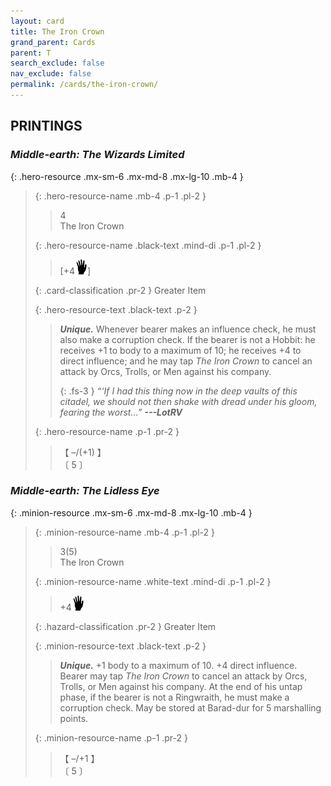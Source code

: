 ```yaml
---
layout: card
title: The Iron Crown
grand_parent: Cards
parent: T
search_exclude: false
nav_exclude: false
permalink: /cards/the-iron-crown/
---
```


## PRINTINGS


### _Middle-earth: The Wizards Limited_

{: .hero-resource .mx-sm-6 .mx-md-8 .mx-lg-10 .mb-4 }
> {: .hero-resource-name .mb-4 .p-1 .pl-2 }
> > <div class="card-mp">4</div>
> > <div class="card-name">The Iron Crown</div>
>
> {: .hero-resource-name .black-text .mind-di .p-1 .pl-2 }
> > [+4![](/assets/images/di.svg)]
>
> {: .card-classification .pr-2 }
> Greater Item
>
> {: .hero-resource-text .black-text .p-2 }
> > _**Unique.**_ Whenever bearer makes an influence check, he must also make a corruption check. If the bearer is not a Hobbit: he receives +1 to body to a maximum of 10; he receives +4 to direct influence; and he may tap _The Iron Crown_ to cancel an attack by Orcs, Trolls, or Men against his company. 
> > 
> > {: .fs-3 } 
> > _“‘If I had this thing now in the deep vaults of this citadel, we should not then shake with dread under his gloom, fearing the worst...”_ ***---&#65279;LotRV*** 
> 
> {: .hero-resource-name .p-1 .pr-2 }
> > <div class="card-shield">【 &ndash;/(+1) 】</div>
> > <div class="card-corruption">〔 5 〕</div>

### _Middle-earth: The Lidless Eye_

{: .minion-resource .mx-sm-6 .mx-md-8 .mx-lg-10 .mb-4 }
> {: .minion-resource-name .mb-4 .p-1 .pl-2 }
> > <div class="hazard-mp">3(5)</div>
> > <div class="card-name">The Iron Crown</div>
>
> {: .minion-resource-name .white-text .mind-di .p-1 .pl-2 }
> > +4![](/assets/images/di.svg)
>
> {: .hazard-classification .pr-2 }
> Greater Item
>
> {: .minion-resource-text .black-text .p-2 }
> > _**Unique.**_ +1 body to a maximum of 10. +4 direct influence. Bearer may tap _The Iron Crown_ to cancel an attack by Orcs, Trolls, or Men against his company. At the end of his untap phase, if the bearer is not a Ringwraith, he must make a corruption check. May be stored at Barad-dur for 5 marshalling points.
> 
> {: .minion-resource-name .p-1 .pr-2 }
> > <div class="card-shield">【 &ndash;/+1 】</div>
> > <div class="card-corruption-white">〔 5 〕</div>
